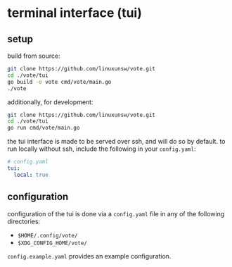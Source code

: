 # terminal interface (tui)

## setup

build from source:

```sh
git clone https://github.com/linuxunsw/vote.git
cd ./vote/tui
go build -o vote cmd/vote/main.go
./vote
```

additionally, for development:

```sh
git clone https://github.com/linuxunsw/vote.git
cd ./vote/tui
go run cmd/vote/main.go
```

the tui interface is made to be served over ssh, and will do so by default. to run locally without ssh, include the following in your `config.yaml`:

```yaml
# config.yaml
tui:
  local: true
```

## configuration

configuration of the tui is done via a `config.yaml` file in any of the following directories:

- `$HOME/.config/vote/`
- `$XDG_CONFIG_HOME/vote/`

`config.example.yaml` provides an example configuration.
